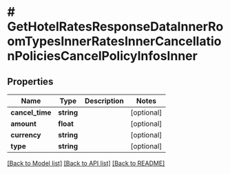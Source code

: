 # # GetHotelRatesResponseDataInnerRoomTypesInnerRatesInnerCancellationPoliciesCancelPolicyInfosInner

## Properties

Name | Type | Description | Notes
------------ | ------------- | ------------- | -------------
**cancel_time** | **string** |  | [optional]
**amount** | **float** |  | [optional]
**currency** | **string** |  | [optional]
**type** | **string** |  | [optional]

[[Back to Model list]](../../README.md#models) [[Back to API list]](../../README.md#endpoints) [[Back to README]](../../README.md)
